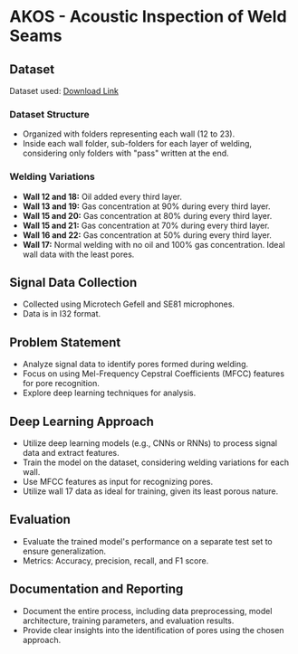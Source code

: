 # AKOS - Acoustic Inspection of Weld Seams

## Dataset
Dataset used: [Download Link](https://nx21454.your-storageshare.de/s/C5SF9GKQpzHRXfT/authenticate/showShare)

### Dataset Structure
- Organized with folders representing each wall (12 to 23).
- Inside each wall folder, sub-folders for each layer of welding, considering only folders with "pass" written at the end.

### Welding Variations
- **Wall 12 and 18:** Oil added every third layer.
- **Wall 13 and 19:** Gas concentration at 90% during every third layer.
- **Wall 15 and 20:** Gas concentration at 80% during every third layer.
- **Wall 15 and 21:** Gas concentration at 70% during every third layer.
- **Wall 16 and 22:** Gas concentration at 50% during every third layer.
- **Wall 17:** Normal welding with no oil and 100% gas concentration. Ideal wall data with the least pores.

## Signal Data Collection
- Collected using Microtech Gefell and SE81 microphones.
- Data is in I32 format.

## Problem Statement
- Analyze signal data to identify pores formed during welding.
- Focus on using Mel-Frequency Cepstral Coefficients (MFCC) features for pore recognition.
- Explore deep learning techniques for analysis.

## Deep Learning Approach
- Utilize deep learning models (e.g., CNNs or RNNs) to process signal data and extract features.
- Train the model on the dataset, considering welding variations for each wall.
- Use MFCC features as input for recognizing pores.
- Utilize wall 17 data as ideal for training, given its least porous nature.

## Evaluation
- Evaluate the trained model's performance on a separate test set to ensure generalization.
- Metrics: Accuracy, precision, recall, and F1 score.

## Documentation and Reporting
- Document the entire process, including data preprocessing, model architecture, training parameters, and evaluation results.
- Provide clear insights into the identification of pores using the chosen approach.
